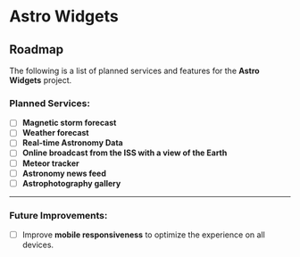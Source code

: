 # Astro Widgets
 
## Roadmap
The following is a list of planned services and features for the **Astro Widgets** project.

### Planned Services:
- [ ] **Magnetic storm forecast**
- [ ] **Weather forecast**
- [ ] **Real-time Astronomy Data**
- [ ] **Online broadcast from the ISS with a view of the Earth**
- [ ] **Meteor tracker**  
- [ ] **Astronomy news feed**  
- [ ] **Astrophotography gallery**  

---

### Future Improvements:
- [ ] Improve **mobile responsiveness** to optimize the experience on all devices.
